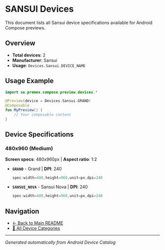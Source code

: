 # SANSUI Devices

This document lists all Sansui device specifications available for Android Compose previews.

## Overview

- **Total devices**: 2
- **Manufacturer**: Sansui
- **Usage**: `Devices.Sansui.DEVICE_NAME`

## Usage Example

```kotlin
import se.premex.compose.preview.devices.*

@Preview(device = Devices.Sansui.GRAND)
@Composable
fun MyPreview() {
    // Your composable content
}
```

## Device Specifications

### 480x960 (Medium)

**Screen specs**: 480x960px | **Aspect ratio**: 1:2

- **`GRAND`** - Grand | **DPI**: 240
  ```kotlin
  spec:width=480,height=960,unit=px,dpi=240
  ```

- **`SANSUI_NOVA`** - Sansui Nova | **DPI**: 240
  ```kotlin
  spec:width=480,height=960,unit=px,dpi=240
  ```

## Navigation

- [← Back to Main README](../../README.md)
- [📱 All Device Categories](../README.md)

---
*Generated automatically from Android Device Catalog*

